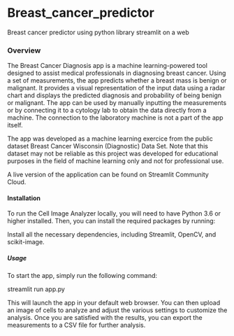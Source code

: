 # Breast_cancer_predictor
Breast cancer  predictor using python library streamlit on a web

### Overview
The Breast Cancer Diagnosis app is a machine learning-powered tool designed to assist medical professionals in diagnosing breast cancer. Using a set of measurements, the app predicts whether a breast mass is benign or malignant. It provides a visual representation of the input data using a radar chart and displays the predicted diagnosis and probability of being benign or malignant. The app can be used by manually inputting the measurements or by connecting it to a cytology lab to obtain the data directly from a machine. The connection to the laboratory machine is not a part of the app itself.

The app was developed as a machine learning exercice from the public dataset Breast Cancer Wisconsin (Diagnostic) Data Set. Note that this dataset may not be reliable as this project was developed for educational purposes in the field of machine learning only and not for professional use.

A live version of the application can be found on Streamlit Community Cloud.

#### Installation
To run the Cell Image Analyzer locally, you will need to have Python 3.6 or higher installed. Then, you can install the required packages by running:

Install all the necessary dependencies, including Streamlit, OpenCV, and scikit-image.

##### Usage
To start the app, simply run the following command:

streamlit run app.py

This will launch the app in your default web browser. You can then upload an image of cells to analyze and adjust the various settings to customize the analysis. Once you are satisfied with the results, you can export the measurements to a CSV file for further analysis.
